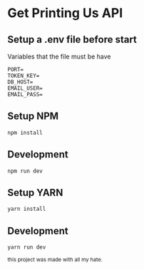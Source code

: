 # Get Printing Us API

## Setup a .env file before start

Variables that the file must be have

```
PORT=
TOKEN_KEY=
DB_HOST=
EMAIL_USER=
EMAIL_PASS=

```

## Setup NPM

```
npm install
```

## Development

```
npm run dev
```

## Setup YARN

```
yarn install
```

## Development

```
yarn run dev
```

<small>this project was made with all my hate.</small>
